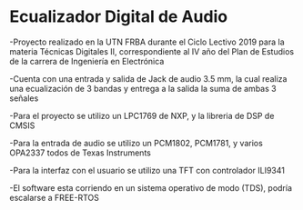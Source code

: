 # Ecualizador Digital de Audio
-Proyecto realizado en la UTN FRBA durante el Ciclo Lectivo 2019 para la materia Técnicas Digitales II, correspondiente al IV año del Plan de Estudios de la carrera de Ingeniería en Electrónica

-Cuenta con una entrada y salida de Jack de audio 3.5 mm, la cual realiza una ecualización de 3 bandas y entrega a la salida la suma de ambas 3 señales

-Para el proyecto se utilizo un LPC1769 de NXP, y la libreria de DSP de CMSIS

-Para la entrada de audio se utilizo un PCM1802, PCM1781, y varios OPA2337 todos de Texas Instruments

-Para la interfaz con el usuario se utilizo una TFT con controlador ILI9341

-El software esta corriendo en un sistema operativo de modo (TDS), podría escalarse a FREE-RTOS

